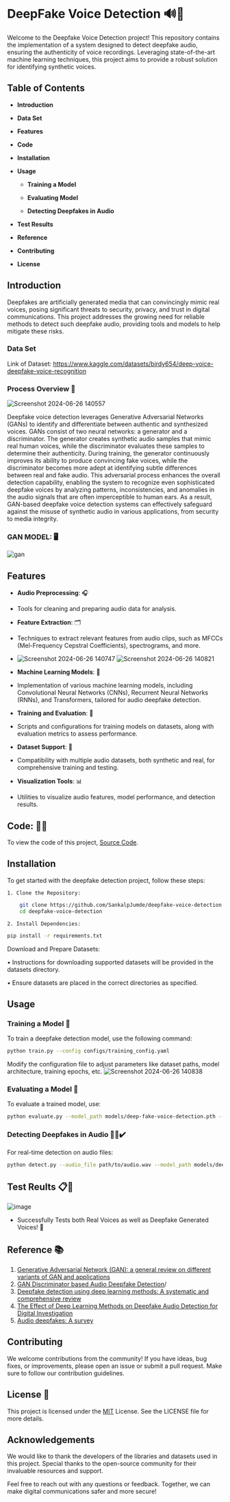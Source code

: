 
# DeepFake Voice Detection 🔊🔎

Welcome to the Deepfake Voice Detection project! This repository contains the implementation of a system designed to detect deepfake audio, ensuring the authenticity of voice recordings. Leveraging state-of-the-art machine learning techniques, this project aims to provide a robust solution for identifying synthetic voices.


## Table of Contents

- **Introduction**

- **Data Set**

- **Features**

- **Code**

- **Installation**

- **Usage**

    - **Training a Model**

    - **Evaluating Model**

    - **Detecting Deepfakes in Audio**

- **Test Results**
  
- **Reference**

- **Contributing**

- **License**
## Introduction
Deepfakes are artificially generated media that can convincingly mimic real voices, posing significant threats to security, privacy, and trust in digital communications. This project addresses the growing need for reliable methods to detect such deepfake audio, providing tools and models to help mitigate these risks.

### Data Set
Link of Dataset: https://www.kaggle.com/datasets/birdy654/deep-voice-deepfake-voice-recognition

### Process Overview 🔁
![Screenshot 2024-06-26 140557](https://github.com/SankalpJumde/Deep-Fake-Voice-Detection/assets/135730661/2b0aea00-0f42-451f-a56b-5ce598418e33)

Deepfake voice detection leverages Generative Adversarial Networks (GANs) to identify and differentiate between authentic and synthesized voices. GANs consist of two neural networks: a generator and a discriminator. The generator creates synthetic audio samples that mimic real human voices, while the discriminator evaluates these samples to determine their authenticity. During training, the generator continuously improves its ability to produce convincing fake voices, while the discriminator becomes more adept at identifying subtle differences between real and fake audio. This adversarial process enhances the overall detection capability, enabling the system to recognize even sophisticated deepfake voices by analyzing patterns, inconsistencies, and anomalies in the audio signals that are often imperceptible to human ears. As a result, GAN-based deepfake voice detection systems can effectively safeguard against the misuse of synthetic audio in various applications, from security to media integrity.

### GAN MODEL: 🖥️

![gan](https://github.com/SankalpJumde/Deep-Fake-Voice-Detection/assets/135730661/b27ac571-a358-4e22-b9d8-d3a154da4b58)


## Features

- **Audio Preprocessing**: 🎧
- Tools for cleaning and preparing audio data for analysis.

- **Feature Extraction**: 🗂️
- Techniques to extract relevant features from audio clips, such as MFCCs (Mel-Frequency Cepstral Coefficients), spectrograms, and more.
- ![Screenshot 2024-06-26 140747](https://github.com/SankalpJumde/Deep-Fake-Voice-Detection/assets/135730661/5394498e-eaab-4452-9327-638b11df355c)
![Screenshot 2024-06-26 140821](https://github.com/SankalpJumde/Deep-Fake-Voice-Detection/assets/135730661/b87e4696-beed-4556-9124-59ad2ef687b9)


- **Machine Learning Models**: 🤖
- Implementation of various machine learning models, including Convolutional Neural Networks (CNNs), Recurrent Neural Networks (RNNs), and Transformers, tailored for audio deepfake detection.

- **Training and Evaluation**: 🧪
- Scripts and configurations for training models on datasets, along with evaluation metrics to assess performance.

- **Dataset Support**: 🔬
- Compatibility with multiple audio datasets, both synthetic and real, for comprehensive training and testing.

- **Visualization Tools**: 📊
- Utilities to visualize audio features, model performance, and detection results.

## Code: 👨‍💻
To view the code of this project, [Source Code](https://colab.research.google.com/drive/17z4BnxHi_PYOBmB4ezop4obrE4t1nHUL?usp=drive_link).

## Installation

To get started with the deepfake detection project, follow these steps:

    1. Clone the Repository: 
```bash
    git clone https://github.com/SankalpJumde/deepfake-voice-detection.git 
    cd deepfake-voice-detection
```

    2. Install Dependencies:

```bash
pip install -r requirements.txt
```
Download and Prepare Datasets:

• Instructions for downloading supported datasets will be provided in the datasets directory.

• Ensure datasets are placed in the correct directories as specified.    
## Usage

### Training a Model 🥷
To train a deepfake detection model, use the following command:
```bash
python train.py --config configs/training_config.yaml
```
Modify the configuration file to adjust parameters like dataset paths, model architecture, training epochs, etc.
![Screenshot 2024-06-26 140838](https://github.com/SankalpJumde/Deep-Fake-Voice-Detection/assets/135730661/d73077eb-7ff0-4e38-875f-311bc5ba6d85)


### Evaluating a Model 🔬
To evaluate a trained model, use:
```bash
python evaluate.py --model_path models/deep-fake-voice-detection.pth --data_path datasets/test_data
```
### Detecting Deepfakes in Audio 🕵️‍♂️✔️
For real-time detection on audio files:
```bash
python detect.py --audio_file path/to/audio.wav --model_path models/deep-fake-voice-detection.pth
```

## Test Reults 📋📌
![image](https://github.com/user-attachments/assets/35c765ce-5c80-4f32-b85b-01326ffab338)
- Successfully Tests both Real Voices as well as Deepfake Generated Voices! 🎯

## Reference 📚
1. [Generative Adversarial Network (GAN): a general review on different variants of GAN and applications](https://ieeexplore.ieee.org/abstract/document/9489160/)
2. [GAN Discriminator based Audio Deepfake Detection](https://dl.acm.org/doi/abs/10.1145/3595353.3595883)/
3. [Deepfake detection using deep learning methods: A systematic and comprehensive review](https://wires.onlinelibrary.wiley.com/doi/full/10.1002/widm.1520/)
4. [The Effect of Deep Learning Methods on Deepfake Audio Detection for Digital Investigation](https://www.sciencedirect.com/science/article/pii/S1877050923002910/)
5. [Audio deepfakes: A survey](https://www.frontiersin.org/journals/big-data/articles/10.3389/fdata.2022.1001063/full/)

## Contributing 

We welcome contributions from the community! If you have ideas, bug fixes, or improvements, please open an issue or submit a pull request. Make sure to follow our contribution guidelines.
## License 📌
This project is licensed under the [MIT](https://choosealicense.com/licenses/mit/) License. See the LICENSE file for more details.



## Acknowledgements

We would like to thank the developers of the libraries and datasets used in this project. Special thanks to the open-source community for their invaluable resources and support.

Feel free to reach out with any questions or feedback. Together, we can make digital communications safer and more secure!


